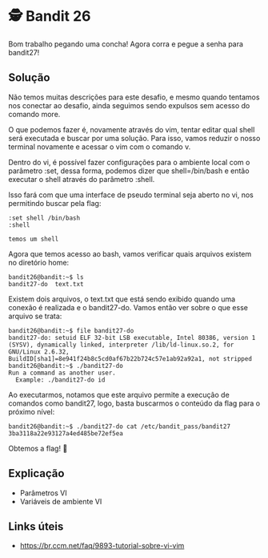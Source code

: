 # 🕵️ Bandit 26

Bom trabalho pegando uma concha! Agora corra e pegue a senha para bandit27!

## Solução

Não temos muitas descrições para este desafio, e mesmo quando tentamos nos conectar ao desafio, ainda seguimos sendo expulsos sem acesso do comando more.

O que podemos fazer é, novamente através do vim, tentar editar qual shell será executada e buscar por uma solução. Para isso, vamos reduzir o nosso terminal novamente e acessar o vim com o comando v.

Dentro do vi, é possível fazer configurações para o ambiente local com o parâmetro :set, dessa forma, podemos dizer que shell=/bin/bash e então executar o shell através do parâmetro :shell.

Isso fará com que uma interface de pseudo terminal seja aberto no vi, nos permitindo buscar pela flag:
```
:set shell /bin/bash
:shell 

temos um shell
```

Agora que temos acesso ao bash, vamos verificar quais arquivos existem no diretório home:
```
bandit26@bandit:~$ ls
bandit27-do  text.txt
```

Existem dois arquivos, o text.txt que está sendo exibido quando uma conexão é realizada e o bandit27-do. Vamos então ver sobre o que esse arquivo se trata:
```
bandit26@bandit:~$ file bandit27-do 
bandit27-do: setuid ELF 32-bit LSB executable, Intel 80386, version 1 (SYSV), dynamically linked, interpreter /lib/ld-linux.so.2, for GNU/Linux 2.6.32, BuildID[sha1]=8e941f24b8c5cd0af67b22b724c57e1ab92a92a1, not stripped
bandit26@bandit:~$ ./bandit27-do 
Run a command as another user.
  Example: ./bandit27-do id
```

Ao executarmos, notamos que este arquivo permite a execução de comandos como bandit27, logo, basta buscarmos o conteúdo da flag para o próximo nível:
```
bandit26@bandit:~$ ./bandit27-do cat /etc/bandit_pass/bandit27 
3ba3118a22e93127a4ed485be72ef5ea
```

Obtemos a flag! 🥷

## Explicação

- Parâmetros VI
- Variáveis de ambiente VI

## Links úteis

- https://br.ccm.net/faq/9893-tutorial-sobre-vi-vim

